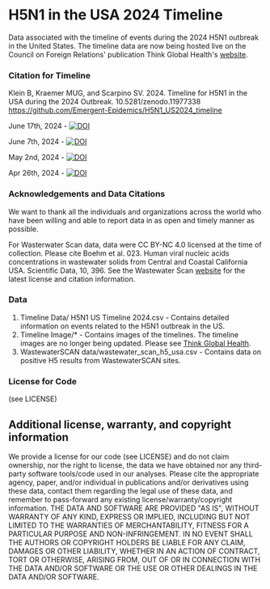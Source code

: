 # H5N1 in the USA 2024 Timeline
Data associated with the timeline of events during the 2024 H5N1 outbreak in the United States. The timeline data are now being hosted live on the Council on Foreign Relations' publication Think Global Health's [website](https://www.thinkglobalhealth.org/article/timeline-h5n1-bird-flu-outbreak-us).

### Citation for Timeline
Klein B, Kraemer MUG, and Scarpino SV. 2024. Timeline for H5N1 in the USA during the 2024 Outbreak. 10.5281/zenodo.11977338 https://github.com/Emergent-Epidemics/H5N1_US2024_timeline 

June 17th, 2024 -  [![DOI](https://zenodo.org/badge/DOI/10.5281/zenodo.11977338.svg)](https://doi.org/10.5281/zenodo.11977338)

June 7th, 2024 -  [![DOI](https://zenodo.org/badge/DOI/10.5281/zenodo.11521177.svg)](https://doi.org/10.5281/zenodo.11521177)

May 2nd, 2024 - [![DOI](https://zenodo.org/badge/DOI/10.5281/zenodo.11105390.svg)](https://doi.org/10.5281/zenodo.11105390)

Apr 26th, 2024 -  [![DOI](https://zenodo.org/badge/DOI/10.5281/zenodo.11075021.svg)](https://doi.org/10.5281/zenodo.11075021)

### Acknowledgements and Data Citations
We want to thank all the individuals and organizations across the world who have been willing and able to report data in as open and timely manner as possible. 

For Wasterwater Scan data, data were CC BY-NC 4.0 licensed at the time of collection. Please cite Boehm et al. 023. Human viral nucleic acids concentrations in wastewater solids from Central and Coastal California USA. Scientific Data, 10, 396. See the Wastewater Scan [website](https://data.wastewaterscan.org/about/#16) for the latest license and citation information.

### Data
1. Timeline Data/ H5N1 US Timeline 2024.csv - Contains detailed information on events related to the H5N1 outbreak in the US. 
2. Timeline Image/* - Contains images of the timelines. The timeline images are no longer being updated. Please see [Think Global Health](https://www.thinkglobalhealth.org/article/timeline-h5n1-bird-flu-outbreak-us).
3. WastewaterSCAN data/wastewater_scan_h5_usa.csv - Contains data on positive H5 results from WastewaterSCAN sites. 

### License for Code
(see LICENSE)

## Additional license, warranty, and copyright information
We provide a license for our code (see LICENSE) and do not claim ownership, nor the right to license, the data we have obtained nor any third-party software tools/code used in our analyses.  Please cite the appropriate agency, paper, and/or individual in publications and/or derivatives using these data, contact them regarding the legal use of these data, and remember to pass-forward any existing license/warranty/copyright information.  THE DATA AND SOFTWARE ARE PROVIDED "AS IS", WITHOUT WARRANTY OF ANY KIND, EXPRESS OR IMPLIED, INCLUDING BUT NOT LIMITED TO THE WARRANTIES OF MERCHANTABILITY, FITNESS FOR A PARTICULAR PURPOSE AND NON-INFRINGEMENT. IN NO EVENT SHALL THE AUTHORS OR COPYRIGHT HOLDERS BE LIABLE FOR ANY CLAIM, DAMAGES OR OTHER LIABILITY, WHETHER IN AN ACTION OF CONTRACT, TORT OR OTHERWISE, ARISING FROM, OUT OF OR IN CONNECTION WITH THE DATA AND/OR SOFTWARE OR THE USE OR OTHER DEALINGS IN THE DATA AND/OR SOFTWARE.